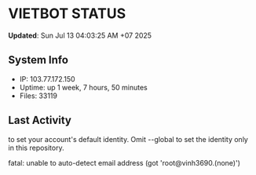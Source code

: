 # VIETBOT STATUS
**Updated**: Sun Jul 13 04:03:25 AM +07 2025

## System Info
- IP: 103.77.172.150
- Uptime: up 1 week, 7 hours, 50 minutes
- Files: 33119

## Last Activity

to set your account's default identity.
Omit --global to set the identity only in this repository.

fatal: unable to auto-detect email address (got 'root@vinh3690.(none)')
